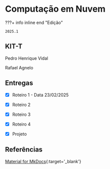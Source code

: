 # Computação em Nuvem


???+ info inline end "Edição"

    2025.1


## KIT-T

Pedro Henrique Vidal

Rafael Agnelo


## Entregas

- [x] Roteiro 1 - Data 23/02/2025
- [x] Roteiro 2
- [x] Roteiro 3
- [x] Roteiro 4
- [x] Projeto


## Referências

[Material for MkDocs](https://squidfunk.github.io/mkdocs-material/reference/){:target='_blank'}